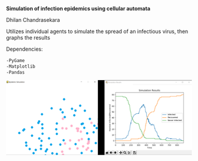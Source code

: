 **Simulation of infection epidemics using cellular automata**

Dhilan Chandrasekara

Utilizes individual agents to simulate the spread of an infectious virus, then graphs the results

Dependencies:

	-PyGame
	-Matplotlib
	-Pandas

![alt text](https://github.com/chandrasekara/Agent-Based-Epidemic-Simulation/blob/dev/static/graph.PNG "Logo Title Text 1")


